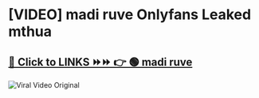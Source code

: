 
 # [VIDEO] madi ruve Onlyfans Leaked mthua

## <h2><a href="https://clipsfans.com/madi_ruve&ref=git">🔗 Click to LINKS ⏩⏩ 👉 🟢 madi ruve </a></h2>

<a href="https://clipsfans.com/madi_ruve&ref=git" rel="nofollow" data-target="animated-image.originalLink"><img src="https://i.ibb.co.com/xMMVF88/686577567.gif" alt="Viral Video Original" style="max-width: 100%; display: inline-block;" data-target="animated-image.originalImage"></a>

